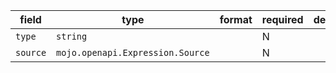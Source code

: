 | field | type | format | required | default | description |
|---|---|---|---|---|---|
| `type` | `string` |  | N |  |
| `source` | `mojo.openapi.Expression.Source` |  | N |  |  |
